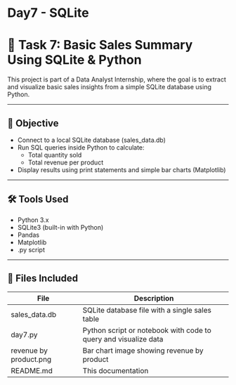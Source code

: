 # Day7 - SQLite

# 🧾 Task 7: Basic Sales Summary Using SQLite & Python

This project is part of a Data Analyst Internship, where the goal is to extract and visualize basic sales insights from a simple SQLite database using Python.

---

## 🎯 Objective

- Connect to a local SQLite database (sales_data.db)
- Run SQL queries inside Python to calculate:
  - Total quantity sold
  - Total revenue per product
- Display results using print statements and simple bar charts (Matplotlib)

---

## 🛠 Tools Used

- Python 3.x
- SQLite3 (built-in with Python)
- Pandas
- Matplotlib
- .py script

---

## 📂 Files Included

| File | Description |
|------|-------------|
| sales_data.db | SQLite database file with a single sales table |
| day7.py | Python script or notebook with code to query and visualize data |
| revenue by product.png | Bar chart image showing revenue by product |
| README.md | This documentation |

